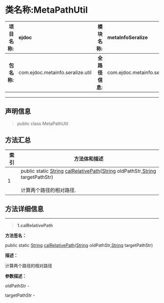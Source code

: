# 类名称:MetaPathUtil

|  **项目名称:**    |  ejdoc    |   **模块名称:**   |metaInfoSeralize|
| ----: | :---- | ----: |:---- |
|   **包名称:**   |  com.ejdoc.metainfo.seralize.util    |   **全路径信息:**   |com.ejdoc.metainfo.seralize.util.MetaPathUtil|



















---

## 声明信息

> public class MetaPathUtil     














## 方法汇总

|   索引  |    方法体和描述   |
| ---- | ---- |
|1|public static [String](https://docs.oracle.com/javase/8/docs/api/java/lang/String.html?is-external=true) [calRelativePath](#calrelativepath-string-string)([String](https://docs.oracle.com/javase/8/docs/api/java/lang/String.html?is-external=true) oldPathStr,[String](https://docs.oracle.com/javase/8/docs/api/java/lang/String.html?is-external=true) targetPathStr)   <br/><br/>计算两个路径的相对路径.|







## 方法详细信息


---

> **1.<span id="calrelativepath-string-string">calRelativePath</span>**

**方法签名：** 

  public static [String](https://docs.oracle.com/javase/8/docs/api/java/lang/String.html?is-external=true) [calRelativePath](#calrelativepath-string-string)([String](https://docs.oracle.com/javase/8/docs/api/java/lang/String.html?is-external=true) oldPathStr,[String](https://docs.oracle.com/javase/8/docs/api/java/lang/String.html?is-external=true) targetPathStr)   


**描述：** 

计算两个路径的相对路径

**参数描述：** 

  oldPathStr - 

  targetPathStr - 







